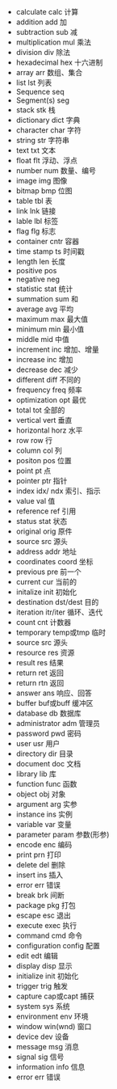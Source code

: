 - calculate			calc		计算
- addition			add			加
- subtraction			sub			减
- multiplication		mul			乘法
- division			div			除法
- hexadecimal			hex			十六进制
- array				arr			数组、集合
- list				lst			列表
- Sequence			seq			
- Segment(s)			seg			
- stack				stk			栈
- dictionary			dict		字典
- character			char		字符
- string				str			字符串
- text				txt			文本
- float				flt			浮动、浮点
- number				num			数量、编号
- image				img			图像
- bitmap				bmp			位图
- table				tbl			表
- link				lnk			链接
- lable				lbl			标签
- flag				flg			标志
- container			cntr		容器
- time stamp			ts			时间戳
- length				len			长度
- positive			pos		
- negative			neg				
- statistic			stat		统计
- summation			sum			和
- average				avg			平均
- maximum				max			最大值
- minimum				min			最小值
- middle				mid			中值
- increment			inc			增加、增量
- increase			inc			增加
- decrease			dec			减少
- different			diff		不同的
- frequency			freq		频率
- optimization		opt			最优
- total				tot			全部的
- vertical			vert		垂直
- horizontal			horz		水平
- row					row			行
- column				col			列
- positon				pos			位置
- point				pt			点
- pointer				ptr			指针
- index				idx/ ndx	索引、指示
- value				val			值
- reference			ref			引用
- status	    		stat		状态
- original			orig		原件
- source				src			源头
- address				addr		地址
- coordinates			coord		坐标
- previous			pre			前一个
- current				cur			当前的
- initalize			init		初始化
- destination			dst/dest	目的
- iteration			itr/iter	循环、迭代
- count				cnt			计数器
- temporary			temp或tmp	临时
- source				src			源头
- resource			res			资源
- result				res			结果
- return				ret			返回
- return				rtn			返回
- answer				ans			响应、回答
- buffer				buf或buff	缓冲区
- database			db			数据库
- administrator		adm			管理员
- password			pwd			密码
- user				usr			用户
- directory			dir			目录
- document			doc			文档
- library	    		lib			库
- function			func		函数
- object				obj			对象
- argument			arg			实参
- instance			ins			实例
- variable			var			变量
- parameter			param	    参数(形参)
- encode				enc			编码
- print				prn			打印
- delete				del			删除
- insert				ins			插入
- error				err			错误
- break				brk			间断
- package				pkg			打包
- escape				esc			退出
- execute				exec		执行
- command				cmd			命令
- configuration		config		配置
- edit				edt			编辑
- display				disp		显示
- initialize			init		初始化
- trigger				trig		触发
- capture				cap或capt	捕获
- system				sys			系统
- environment			env			环境
- window				win(wnd)	窗口
- device				dev			设备
- message				msg			消息
- signal				sig			信号
- information			info		信息
- error				err			错误
